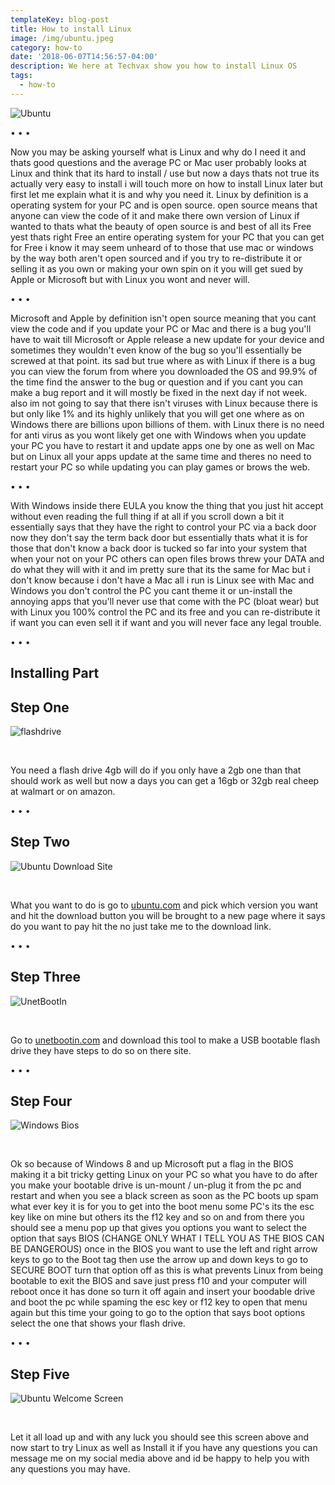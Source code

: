 ```yaml
---
templateKey: blog-post
title: How to install Linux
image: /img/ubuntu.jpeg
category: how-to
date: '2018-06-07T14:56:57-04:00'
description: We here at Techvax show you how to install Linux OS
tags:
  - how-to
---
```

![Ubuntu](/img/ubuntu.jpeg)

<span id='break'>&bull; &bull; &bull;</span><br/>

Now you may be asking yourself what is Linux and why do I need it and thats good questions and the average PC or Mac user probably looks at Linux and think that its hard to install / use but now a days thats not true its actually very easy to install i will touch more on how to install Linux later but first let me explain what it is and why you need it. Linux by definition is a operating system for your PC and is open source. open source means that anyone can view the code of it and make there own version of Linux if wanted to thats what the beauty of open source is and best of all its Free yest thats right Free an entire operating system for your PC that you can get for Free i know it may seem unheard of to those that use mac or windows by the way both aren't open sourced and if you try to re-distribute it or selling it as you own or making your own spin on it you will get sued by Apple or Microsoft but with Linux you wont and never will.

<span id='break'>&bull; &bull; &bull;</span><br/>

Microsoft and Apple by definition isn't open source meaning that you cant view the code and if you update your PC or Mac and there is a bug you'll have to wait till Microsoft or Apple release a new update for your device and sometimes they wouldn't even know of the bug so you'll essentially be screwed at that point. its sad but true where as with Linux if there is a bug you can view the forum from where you downloaded the OS and 99.9% of the time find the answer to the bug or question and if you cant you can make a bug report and it will mostly be fixed in the next day if not week. also im not going to say that there isn't viruses with Linux because there is but only like 1% and its highly unlikely that you will get one where as on Windows there are billions upon billions of them. with Linux there is no need for anti virus as you wont likely get one with Windows when you update your PC you have to restart it and update apps one by one as well on Mac but on Linux all your apps update at the same time and theres no need to restart your PC so while updating you can play games or brows the web.

<span id='break'>&bull; &bull; &bull;</span><br/>

With Windows inside there EULA you know the thing that you just hit accept without even reading the full thing if at all if you scroll down a bit it essentially says that they have the right to control your PC via a back door now they don't say the term back door but essentially thats what it is for those that don't know a back door is tucked so far into your system that when your not on your PC others can open files brows threw your DATA and do what they will with it and im pretty sure that its the same for Mac but i don't know because i don't have a Mac all i run is Linux see with Mac and Windows you don't control the PC you cant theme it or un-install the annoying apps that you'll never use that come with the PC (bloat wear) but with Linux you 100% control the PC and its free and you can re-distribute it if want you can even sell it if want and you will never face any legal trouble.

<span id='break'>&bull; &bull; &bull;</span><br/>

<h2>Installing Part</h2>

<h2>Step One</h2>

![flashdrive](/img/flashdrive.jpeg)

<br/>

You need a flash drive 4gb will do if you only have a 2gb one than that should work as well but now a days you can get a 16gb or 32gb real cheep at walmart or on amazon.

<span id='break'>&bull; &bull; &bull;</span><br/>

<h2>Step Two</h2>

![Ubuntu Download Site](/img/download.jpeg)

<br/>

What you want to do is go to <a href='https://www.ubuntu.com/download/desktop' target='_blank' rel='noopener noreferrer'>ubuntu.com</a> and pick which version you want and hit the download button you will be brought to a new page where it says do you want to pay hit the no just take me to the download link.

<span id='break'>&bull; &bull; &bull;</span><br/>

<h2>Step Three</h2>

![UnetBootIn](/img/unetbootin.jpeg)

<br/>

Go to <a href='https://unetbootin.github.io' target='_blank' rel='noopener noreferrer'>unetbootin.com</a> and download this tool to make a USB bootable flash drive they have steps to do so on there site.

<span id='break'>&bull; &bull; &bull;</span><br/>

<h2>Step Four</h2>

![Windows Bios](/img/bios.jpeg)

<br/>

Ok so because of Windows 8 and up Microsoft put a flag in the BIOS making it a bit tricky getting Linux on your PC so what you have to do after you make your bootable drive is un-mount / un-plug it from the pc and restart and when you see a black screen as soon as the PC boots up spam what ever key it is for you to get into the boot menu some PC's its the esc key like on mine but others its the f12 key and so on and from there you should see a menu pop up that gives you options you want to select the option that says BIOS (CHANGE ONLY WHAT I TELL YOU AS THE BIOS CAN BE DANGEROUS) once in the BIOS you want to use the left and right arrow keys to go to the Boot tag then use the arrow up and down keys to go to SECURE BOOT turn that option off as this is what prevents Linux from being bootable to exit the BIOS and save just press f10 and your computer will reboot once it has done so turn it off again and insert your boodable drive and boot the pc while spaming the esc key or f12 key to open that menu again but this time your going to go to the option that says boot options select the one that shows your flash drive.

<span id='break'>&bull; &bull; &bull;</span><br/>

<h2>Step Five</h2>

![Ubuntu Welcome Screen](/img/ubuntuinstall.jpeg)

<br/>

Let it all load up and with any luck you should see this screen above and now start to try Linux as well as Install it if you have any questions you can message me on my social media above and id be happy to help you with any questions you may have.
